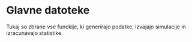 # Glavne datoteke

Tukaj so zbrane vse funckije, ki generirajo podatke, izvajajo simulacije in izracunavajo statistike.

